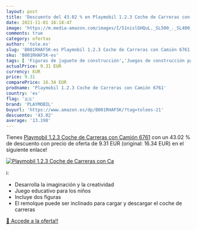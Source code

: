 ```yaml
---
layout: post
title: 'Descuento del 43.02 % en Playmobil 1.2.3 Coche de Carreras con Ca'
date: 2021-11-01 16:18:47
image: 'https://m.media-amazon.com/images/I/51nislGHQuL._SL500_._SL400_.jpg'
comments: true
category: ofertas
author: 'tole.es'
slug: 'B001RHAF5K-es Playmobil 1.2.3 Coche de Carreras con Camión 6761'
sku: 'B001RHAF5K-es'
tags: [ 'Figuras de juguete de construcción','Juegos de construcción para niños','Juguetes','Juguetes y juegos','playmobil', ]
actualPrice: 9.31 EUR
currency: EUR
price: 9.31
comparePrice: 16.34 EUR
prodname: 'Playmobil 1.2.3 Coche de Carreras con Camión 6761'
country: 'es'
flag: '🇪🇸'
brand: 'PLAYMOBIL'
buyurl: 'https://www.amazon.es/dp/B001RHAF5K/?tag=tolees-21'
descuento: '43.02'
average: '13.198'
---
```


Tienes [Playmobil 1.2.3 Coche de Carreras con Camión 6761](https://www.amazon.es/dp/B001RHAF5K/?tag=tolees-21) con un 43.02 % de descuento con precio de oferta de 9.31 EUR (original: 16.34 EUR) en el siguiente enlace!

[![Playmobil 1.2.3 Coche de Carreras con Ca](https://m.media-amazon.com/images/I/51nislGHQuL._SL500_._SL400_.jpg)](https://www.amazon.es/dp/B001RHAF5K/?tag=tolees-21)

ℹ️:

- Desarrolla la imaginación y la creatividad
- Juego educativo para los niños
- Incluye dos figuras
- El remolque puede ser inclinado para cargar y descargar el coche de carreras

[🛒 Accede a la oferta!!](https://www.amazon.es/dp/B001RHAF5K/?tag=tolees-21)
